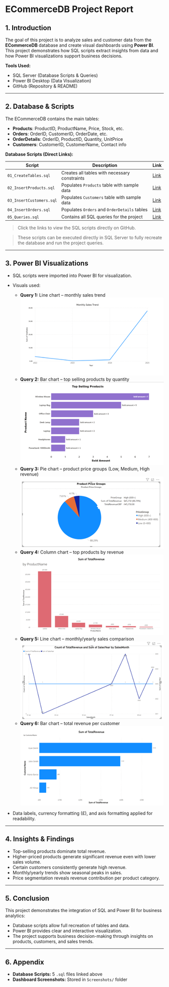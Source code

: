 
# ECommerceDB Project Report

## 1. Introduction
The goal of this project is to analyze sales and customer data from the **ECommerceDB** database and create visual dashboards using **Power BI**.  
This project demonstrates how SQL scripts extract insights from data and how Power BI visualizations support business decisions.

**Tools Used:**  
- SQL Server (Database Scripts & Queries)  
- Power BI Desktop (Data Visualization)  
- GitHub (Repository & README)  

---

## 2. Database & Scripts
The ECommerceDB contains the main tables:  

- **Products**: ProductID, ProductName, Price, Stock, etc.  
- **Orders**: OrderID, CustomerID, OrderDate, etc.  
- **OrderDetails**: OrderID, ProductID, Quantity, UnitPrice  
- **Customers**: CustomerID, CustomerName, Contact info  

**Database Scripts (Direct Links):**  

| Script | Description | Link |
|--------|------------|------|
| `01_CreateTables.sql` | Creates all tables with necessary constraints | [Link](Database/01_Create_Tables.sql) |
| `02_InsertProducts.sql` | Populates `Products` table with sample data | [Link](Database/02_Insert_SampleData.sql) |
| `03_InsertCustomers.sql` | Populates `Customers` table with sample data | [Link](Database/03_Update_Delete_Examples.sql) |
| `04_InsertOrders.sql` | Populates `Orders` and `OrderDetails` tables | [Link](Database/04_Sample_Queries.sql) |
| `05_Queries.sql` | Contains all SQL queries for the project | [Link](Database/05_StoredProcedure_Trigger.sql) |


> Click the links to view the SQL scripts directly on GitHub.


> These scripts can be executed directly in SQL Server to fully recreate the database and run the project queries.  

---

## 3. Power BI Visualizations
- SQL scripts were imported into Power BI for visualization.  
- Visuals used:  
  - **Query 1:** Line chart – monthly sales trend  
    ![Query1 – Monthly Sales Trend](https://github.com/PinarBozyigit/ECommerceDB-Project/blob/main/PowerBI/screenshots/MonthlySalesTrend.png)  
  - **Query 2:** Bar chart – top selling products by quantity  
    ![Query2 – Top Selling Products](https://github.com/PinarBozyigit/ECommerceDB-Project/blob/main/PowerBI/screenshots/TopSellingProducts.png)  
  - **Query 3:** Pie chart – product price groups (Low, Medium, High revenue)  
    ![Query3 – Product Price Groups](https://github.com/PinarBozyigit/ECommerceDB-Project/blob/main/PowerBI/screenshots/ProductPriceGroups.png)  
  - **Query 4:** Column chart – top products by revenue  
    ![Query4 – Top Products by Revenue](https://github.com/PinarBozyigit/ECommerceDB-Project/blob/main/PowerBI/screenshots/SumTotalAvenue.png)  
  - **Query 5:** Line chart – monthly/yearly sales comparison  
    ![Query5 – Monthly/Yearly Sales Comparison](https://github.com/PinarBozyigit/ECommerceDB-Project/blob/main/PowerBI/screenshots/CountOfTotalRevenue.png)  
  - **Query 6:** Bar chart – total revenue per customer  
    ![Query6 – Top Customers by Revenue](https://github.com/PinarBozyigit/ECommerceDB-Project/blob/main/PowerBI/screenshots/TopCustomersbyRevenue.png)  

- Data labels, currency formatting (£), and axis formatting applied for readability.  

---


## 4. Insights & Findings
- Top-selling products dominate total revenue.  
- Higher-priced products generate significant revenue even with lower sales volume.  
- Certain customers consistently generate high revenue.  
- Monthly/yearly trends show seasonal peaks in sales.  
- Price segmentation reveals revenue contribution per product category.  

---

## 5. Conclusion
This project demonstrates the integration of SQL and Power BI for business analytics:  
- Database scripts allow full recreation of tables and data.  
- Power BI provides clear and interactive visualization.  
- The project supports business decision-making through insights on products, customers, and sales trends.  

---

## 6. Appendix
- **Database Scripts:** 5 `.sql` files linked above  
- **Dashboard Screenshots:** Stored in `Screenshots/` folder  
